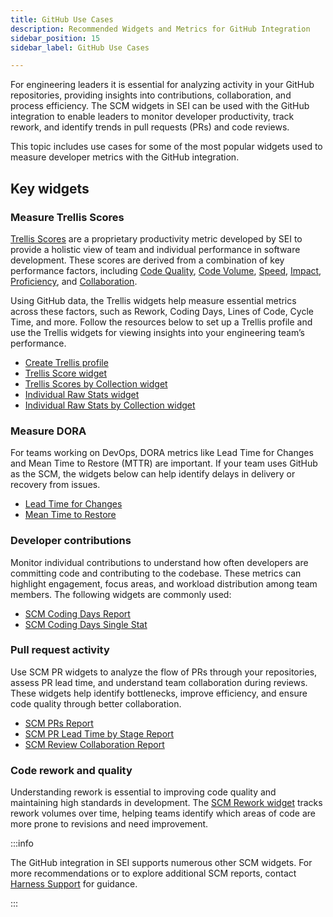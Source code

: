 ```yaml
---
title: GitHub Use Cases
description: Recommended Widgets and Metrics for GitHub Integration
sidebar_position: 15
sidebar_label: GitHub Use Cases

---
```


For engineering leaders it is essential for analyzing activity in your GitHub repositories, providing insights into contributions, collaboration, and process efficiency. The SCM widgets in SEI can be used with the GitHub integration to enable leaders to monitor developer productivity, track rework, and identify trends in pull requests (PRs) and code reviews.

This topic includes use cases for some of the most popular widgets used to measure developer metrics with the GitHub integration.

## Key widgets

### Measure Trellis Scores

[Trellis Scores](/docs/software-engineering-insights/propelo-sei/analytics-and-reporting/productivity/trellis-scores/sei-trellis-scores-overview) are a proprietary productivity metric developed by SEI to provide a holistic view of team and individual performance in software development. These scores are derived from a combination of key performance factors, including [Code Quality](/docs/software-engineering-insights/propelo-sei/analytics-and-reporting/productivity/trellis-scores/sei-trellis-scores-overview#quality), [Code Volume](/docs/software-engineering-insights/propelo-sei/analytics-and-reporting/productivity/trellis-scores/sei-trellis-scores-overview#volume), [Speed](/docs/software-engineering-insights/propelo-sei/analytics-and-reporting/productivity/trellis-scores/sei-trellis-scores-overview#speed), [Impact](/docs/software-engineering-insights/propelo-sei/analytics-and-reporting/productivity/trellis-scores/sei-trellis-scores-overview#impact), [Proficiency](/docs/software-engineering-insights/propelo-sei/analytics-and-reporting/productivity/trellis-scores/sei-trellis-scores-overview#proficiency), and [Collaboration](/docs/software-engineering-insights/propelo-sei/analytics-and-reporting/productivity/trellis-scores/sei-trellis-scores-overview#leadership-and-collaboration).

Using GitHub data, the Trellis widgets help measure essential metrics across these factors, such as Rework, Coding Days, Lines of Code, Cycle Time, and more. Follow the resources below to set up a Trellis profile and use the Trellis widgets for viewing insights into your engineering team’s performance.

* [Create Trellis profile](/docs/software-engineering-insights/propelo-sei/setup-sei/sei-profiles/trellis-profile)
* [Trellis Score widget](/docs/software-engineering-insights/propelo-sei/analytics-and-reporting/productivity/trellis-scores/trellis-score-reports#trellis-score-report)
* [Trellis Scores by Collection widget](/docs/software-engineering-insights/propelo-sei/analytics-and-reporting/productivity/trellis-scores/trellis-score-reports#trellis-score-by-collection)
* [Individual Raw Stats widget](/docs/software-engineering-insights/propelo-sei/analytics-and-reporting/productivity/trellis-scores/trellis-score-reports#individual-raw-stats)
* [Individual Raw Stats by Collection widget](/docs/software-engineering-insights/propelo-sei/analytics-and-reporting/productivity/trellis-scores/trellis-score-reports#raw-stats-by-collection)

### Measure DORA

For teams working on DevOps, DORA metrics like Lead Time for Changes and Mean Time to Restore (MTTR) are important. If your team uses GitHub as the SCM, the widgets below can help identify delays in delivery or recovery from issues.

* [Lead Time for Changes](/docs/software-engineering-insights/propelo-sei/analytics-and-reporting/efficiency/dora-metrics/#lead-time-for-changes)
* [Mean Time to Restore](/docs/software-engineering-insights/propelo-sei/analytics-and-reporting/efficiency/dora-metrics/#mean-time-to-restore-mttr)


### Developer contributions

Monitor individual contributions to understand how often developers are committing code and contributing to the codebase. These metrics can highlight engagement, focus areas, and workload distribution among team members. The following widgets are commonly used:

* [SCM Coding Days Report](/docs/software-engineering-insights/propelo-sei/analytics-and-reporting/productivity/developer-insights#scm-coding-days-report)
* [SCM Coding Days Single Stat](/docs/software-engineering-insights/propelo-sei/analytics-and-reporting/productivity/developer-insights#scm-coding-days-report)

### Pull request activity

Use SCM PR widgets to analyze the flow of PRs through your repositories, assess PR lead time, and understand team collaboration during reviews. These widgets help identify bottlenecks, improve efficiency, and ensure code quality through better collaboration.

* [SCM PRs Report](/docs/software-engineering-insights/propelo-sei/analytics-and-reporting/productivity/developer-insights#scm-prs-report)
* [SCM PR Lead Time by Stage Report](/docs/software-engineering-insights/propelo-sei/analytics-and-reporting/productivity/developer-insights#scm-pr-lead-time-by-stage-report)
* [SCM Review Collaboration Report](/docs/software-engineering-insights/propelo-sei/analytics-and-reporting/productivity/developer-insights#scm-review-collaboration-report)

### Code rework and quality

Understanding rework is essential to improving code quality and maintaining high standards in development. The [SCM Rework widget](/docs/software-engineering-insights/propelo-sei/analytics-and-reporting/productivity/developer-insights#scm-rework-report) tracks rework volumes over time, helping teams identify which areas of code are more prone to revisions and need improvement.

:::info

The GitHub integration in SEI supports numerous other SCM widgets. For more recommendations or to explore additional SCM reports, contact [Harness Support](/docs/software-engineering-insights/sei-support) for guidance.

:::
